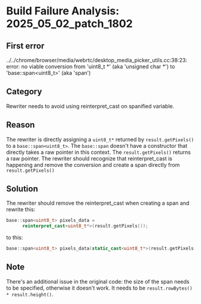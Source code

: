 # Build Failure Analysis: 2025_05_02_patch_1802

## First error

../../chrome/browser/media/webrtc/desktop_media_picker_utils.cc:38:23: error: no viable conversion from 'uint8_t *' (aka 'unsigned char *') to 'base::span<uint8_t>' (aka 'span<unsigned char>')

## Category
Rewriter needs to avoid using reinterpret_cast on spanified variable.

## Reason
The rewriter is directly assigning a `uint8_t*` returned by `result.getPixels()` to a `base::span<uint8_t>`.  The `base::span` doesn't have a constructor that directly takes a raw pointer in this context. The `result.getPixels()` returns a raw pointer. The rewriter should recognize that reinterpret_cast is happening and remove the conversion and create a span directly from `result.getPixels()`

## Solution
The rewriter should remove the reinterpret_cast when creating a span and rewrite this:
```c++
base::span<uint8_t> pixels_data =
      reinterpret_cast<uint8_t*>(result.getPixels());
```
to this:
```c++
base::span<uint8_t> pixels_data(static_cast<uint8_t*>(result.getPixels()), result.rowBytes() * result.height());
```

## Note
There's an additional issue in the original code: the size of the span needs to be specified, otherwise it doesn't work. It needs to be `result.rowBytes() * result.height()`.
```